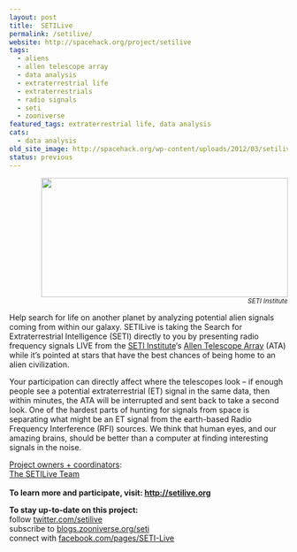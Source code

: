 ```yaml
---
layout: post
title:  SETILive
permalink: /setilive/
website: http://spacehack.org/project/setilive
tags: 
  - aliens
  - allen telescope array
  - data analysis
  - extraterrestrial life
  - extraterrestrials
  - radio signals
  - seti
  - zooniverse
featured_tags: extraterrestrial life, data analysis
cats: 
  - data analysis
old_site_image: http://spacehack.org/wp-content/uploads/2012/03/setilive2.jpg
status: previous
---
```


<div class = "scrape-from-old-wordpress">

<p style="text-align: right;"><img title="" src="http://spacehack.org/wp-content/uploads/2012/03/setilive_large.jpg" alt="" width="446" height="216" /><br />
<small><em>SETI Institute</em></small></p>
<p>Help search for life on another planet by analyzing potential alien signals coming from within our galaxy. SETILive is taking the Search for Extraterrestrial Intelligence (SETI) directly to you by presenting radio frequency signals LIVE from the <a href="http://seti.org">SETI Institute</a>&#8216;s <a href="http://setilive.org/about">Allen Telescope Array</a> (ATA) while it&#8217;s pointed at stars that have the best chances of being home to an alien civilization.</p>
<p>Your participation can directly affect where the telescopes look &#8211; if enough people see a potential extraterrestrial (ET) signal in the same data, then within minutes, the ATA will be interrupted and sent back to take a second look. One of the hardest parts of hunting for signals from space is separating what might be an ET signal from the earth-based Radio Frequency Interference (RFI) sources. We think that human eyes, and our amazing brains, should be better than a computer at finding interesting signals in the noise.</p>
<p><span style="text-decoration: underline;">Project owners + coordinators</span>:<br />
<a href="http://setilive.org/team">The SETILive Team</a><br />
<!--supplement--><br />
<strong>To learn more and participate, visit: <a href="http://setilive.org">http://setilive.org</a></strong></p>
<p><strong>To stay up-to-date on this project:</strong><br />
  follow <a href="http://twitter.com/setilive">twitter.com/setilive</a><br />
  subscribe to <a href="http://blogs.zooniverse.org/seti/">blogs.zooniverse.org/seti</a><br />
  connect with <a href="https://www.facebook.com/pages/SETI-Live/278910402178322">facebook.com/pages/SETI-Live</a></p>


</div>